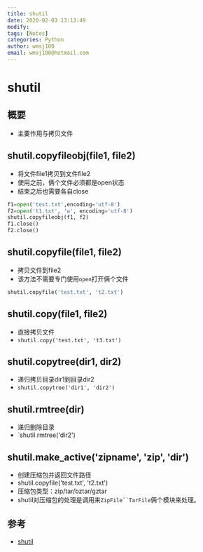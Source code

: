 ```yaml
---
title: shutil
date: 2020-02-03 13:13:49
modify: 
tags: [Notes]
categories: Python
author: wmsj100
email: wmsj100@hotmail.com
---
```


# shutil

## 概要

- 主要作用与拷贝文件

## shutil.copyfileobj(file1, file2)

- 将文件file1拷贝到文件file2
- 使用之前，俩个文件必须都是open状态
- 结束之后也需要各自close
```python
f1=open('test.txt',encoding='utf-8')
f2=open('t1.txt', 'w', encoding='utf-8')
shutil.copyfileobj(f1, f2)
f1.close()
f2.close()
```

## shutil.copyfile(file1, file2)

- 拷贝文件到file2
- 该方法不需要专门使用`open`打开俩个文件
```python
shutil.copyfile('test.txt', 't2.txt')
```

## shutil.copy(file1, file2)

- 直接拷贝文件
- `shutil.copy('test.txt', 't3.txt')`

## shutil.copytree(dir1, dir2)

- 递归拷贝目录dir1到目录dir2
- `shutil.copytree('dir1', 'dir2')`

## shutil.rmtree(dir)

- 递归删除目录
- `shutil.rmtree('dir2')

## shutil.make_active('zipname', 'zip', 'dir')

- 创建压缩包并返回文件路径
- shutil.copyfile('test.txt', 't2.txt')
- 压缩包类型：zip/tar/bztar/gztar
- shutil对压缩包的处理是调用来`ZipFile``TarFile`俩个模块来处理。


## 参考

- [shutil](https://www.cnblogs.com/xiangsikai/p/7787101.html)
